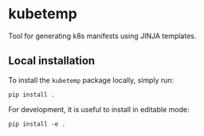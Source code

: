 # kubetemp
Tool for generating k8s manifests using JINJA templates.

## Local installation 
To install the `kubetemp` package locally, simply run:
```
pip install .
```

For development, it is useful to install in editable mode:
```
pip install -e .
```
